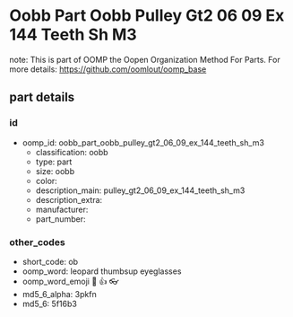 # Oobb Part Oobb Pulley Gt2 06 09 Ex 144 Teeth Sh M3  

note: This is part of OOMP the Oopen Organization Method For Parts. For more details: https://github.com/oomlout/oomp_base

##  part details





### id
* oomp_id: oobb_part_oobb_pulley_gt2_06_09_ex_144_teeth_sh_m3
  * classification: oobb
  * type: part
  * size: oobb
  * color: 
  * description_main: pulley_gt2_06_09_ex_144_teeth_sh_m3
  * description_extra: 
  * manufacturer: 
  * part_number: 

### other_codes
* short_code: ob
* oomp_word: leopard thumbsup eyeglasses
* oomp_word_emoji :leopard: :thumbsup: :eyeglasses:
* md5_6_alpha: 3pkfn
* md5_6: 5f16b3